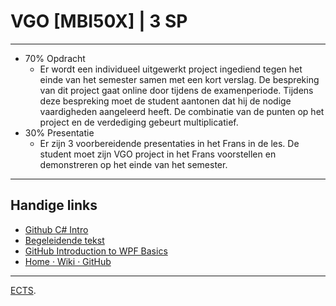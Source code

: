 # VGO [MBI50X] | 3 SP
---


- 70% Opdracht
    - Er wordt een individueel uitgewerkt project ingediend tegen het einde van het semester samen met een kort verslag. De bespreking van dit project gaat online door tijdens de examenperiode. Tijdens deze bespreking moet de student aantonen dat hij de nodige vaardigheden aangeleerd heeft. De combinatie van de punten op het project en de verdediging gebeurt multiplicatief.
- 30% Presentatie
    - Er zijn 3 voorbereidende presentaties in het Frans in de les. De student moet zijn VGO project in het Frans voorstellen en demonstreren op het einde van het semester.  

---

## Handige links
- [Github C# Intro](https://github.com/ucll-vgo/csharp-intro)
- [Begeleidende tekst](https://ucll-vgo.github.io/csharp-intro/)
- [GitHub Introduction to WPF Basics](https://github.com/ucll-vgo/vgo-temperature-converter)
- [Home · Wiki · GitHub](https://github.com/ucll-vgo/vgo-temperature-converter/wiki)

---
[ECTS](https://onderwijsaanbod.leuven.ucll.be/2021/syllabi/n/MBI39XN.htm#activetab=doelstellingen_idm214160).